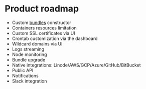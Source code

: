 # Product roadmap

* Custom [bundles](../infrastructure/bundles/README.md) constructor
* Containers resources limitation
* Custom SSL certificates via UI
* Crontab customization via the dashboard
* Wildcard domains via UI 
* Logs streaming
* Node monitoring
* Bundle upgrade
* Native integrations: Linode/AWS/GCP/Azure/GitHub/BitBucket
* Public API
* Notifications
* Slack integration
